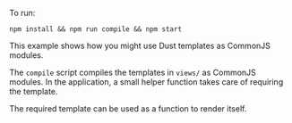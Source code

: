 To run:

    npm install && npm run compile && npm start

This example shows how you might use Dust templates as CommonJS modules.

The `compile` script compiles the templates in `views/` as CommonJS modules. In the application, a small helper function takes care of requiring the template.

The required template can be used as a function to render itself.
